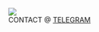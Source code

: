 
![](https://komarev.com/ghpvc/?username=Niloy-Sarker&color=blueviolet)
<br>
CONTACT @ <a href="https://t.me/nsniloy"> TELEGRAM </a>

